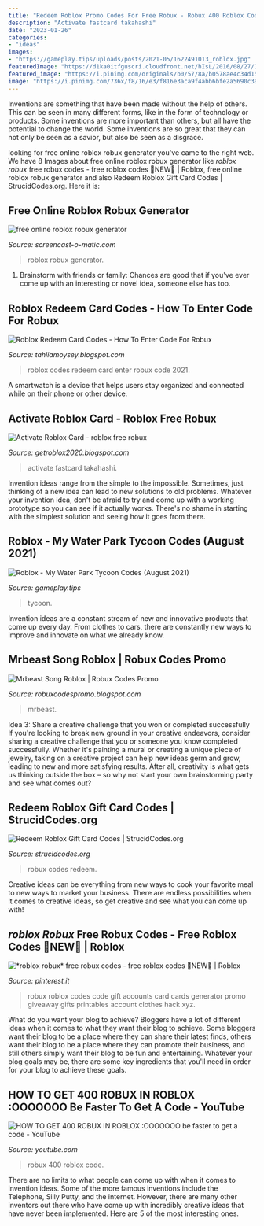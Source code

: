 ```yaml
---
title: "Redeem Roblox Promo Codes For Free Robux - Robux 400 Roblox Code"
description: "Activate fastcard takahashi"
date: "2023-01-26"
categories:
- "ideas"
images:
- "https://gameplay.tips/uploads/posts/2021-05/1622491013_roblox.jpg"
featuredImage: "https://d1ka0itfguscri.cloudfront.net/hIsL/2016/08/27/15/28/cDjtoujcDH/preview.jpg"
featured_image: "https://i.pinimg.com/originals/b0/57/8a/b0578ae4c34d15eb3f6dfa93a4ad7427.jpg"
image: "https://i.pinimg.com/736x/f8/16/e3/f816e3aca9f4abb6bfe2a5690c39b80f.jpg"
---
```



Inventions are something that have been made without the help of others. This can be seen in many different forms, like in the form of technology or products. Some inventions are more important than others, but all have the potential to change the world. Some inventions are so great that they can not only be seen as a savior, but also be seen as a disgrace.

	

		
looking for free online roblox robux generator you've came to the right web. We have 8 Images about free online roblox robux generator like *roblox robux* free robux codes - free roblox codes 🔹NEW🔹 | Roblox, free online roblox robux generator and also Redeem Roblox Gift Card Codes | StrucidCodes.org. Here it is:
		
    
## Free Online Roblox Robux Generator

<img loading=lazy src="https://d1ka0itfguscri.cloudfront.net/hIsL/2016/08/27/15/28/cDjtoujcDH/preview.jpg" onerror="this.onerror=null;this.src='https://tse1.mm.bing.net/th?id=OIP.PV2JUbdxvfdgfmYE3e4tnwHaEL&amp;pid=15.1';" alt="free online roblox robux generator">

_Source: screencast-o-matic.com_

>roblox robux generator. 

	

1. Brainstorm with friends or family: Chances are good that if you've ever come up with an interesting or novel idea, someone else has too.

    
## Roblox Redeem Card Codes - How To Enter Code For Robux

<img loading=lazy src="https://lh3.googleusercontent.com/proxy/TuKaKOHMxw6IQ_NkjCfnCtU9p7w4ujWa8_8-Vy-gRcPP3Sj8EZGjBaDcet4IPXbXm50SfnGBeYk4q-oU5bu5nyWEys5S9_3t4Z7DVAE=w1200-h630-p-k-no-nu" onerror="this.onerror=null;this.src='https://tse4.mm.bing.net/th?id=OIP.MjTa6GxP1RRacyw3R7AApgHaHy&amp;pid=15.1';" alt="Roblox Redeem Card Codes - How To Enter Code For Robux">

_Source: tahliamoysey.blogspot.com_

>roblox codes redeem card enter robux code 2021. 

	

A smartwatch is a device that helps users stay organized and connected while on their phone or other device.

    
## Activate Roblox Card - Roblox Free Robux

<img loading=lazy src="https://i.pinimg.com/originals/b0/57/8a/b0578ae4c34d15eb3f6dfa93a4ad7427.jpg" onerror="this.onerror=null;this.src='https://tse3.mm.bing.net/th?id=OIP.de0UWR1uJDOzxdsN4p8AuAHaHa&amp;pid=15.1';" alt="Activate Roblox Card - roblox free robux">

_Source: getroblox2020.blogspot.com_

>activate fastcard takahashi. 

	

Invention ideas range from the simple to the impossible. Sometimes, just thinking of a new idea can lead to new solutions to old problems. Whatever your invention idea, don't be afraid to try and come up with a working prototype so you can see if it actually works. There's no shame in starting with the simplest solution and seeing how it goes from there.

    
## Roblox - My Water Park Tycoon Codes (August 2021)

<img loading=lazy src="https://gameplay.tips/uploads/posts/2021-05/1622491013_roblox.jpg" onerror="this.onerror=null;this.src='https://tse3.mm.bing.net/th?id=OIP.D27RDqzMRx3RBNxfA8ueNQHaEc&amp;pid=15.1';" alt="Roblox - My Water Park Tycoon Codes (August 2021)">

_Source: gameplay.tips_

>tycoon. 

	

Invention ideas are a constant stream of new and innovative products that come up every day. From clothes to cars, there are constantly new ways to improve and innovate on what we already know. 

    
## Mrbeast Song Roblox | Robux Codes Promo

<img loading=lazy src="https://lh6.googleusercontent.com/proxy/-h5e7RXbZGrtUriTuj1UbVENPWfEpvh72CemHCD0uh1ZjzQjruKhgpNVpzy6nnYzmfm9u0xe1dBHo5fdtd0TpLzCmCyh_q_8=w1200-h630-pd" onerror="this.onerror=null;this.src='https://tse1.mm.bing.net/th?id=OIP.9MFEH1cXGxALvood7l_UZQHaD4&amp;pid=15.1';" alt="Mrbeast Song Roblox | Robux Codes Promo">

_Source: robuxcodespromo.blogspot.com_

>mrbeast. 

	

Idea 3: Share a creative challenge that you won or completed successfully
If you're looking to break new ground in your creative endeavors, consider sharing a creative challenge that you or someone you know completed successfully. Whether it's painting a mural or creating a unique piece of jewelry, taking on a creative project can help new ideas germ and grow, leading to new and more satisfying results. After all, creativity is what gets us thinking outside the box – so why not start your own brainstorming party and see what comes out?

    
## Redeem Roblox Gift Card Codes | StrucidCodes.org

<img loading=lazy src="https://webimg.secondhandapp.com/1.1/5e63e3fda0bfac55025bdbb7" onerror="this.onerror=null;this.src='https://tse1.mm.bing.net/th?id=OIP.5p4YddmFR5LcXXa9Pac0tAHaJ4&amp;pid=15.1';" alt="Redeem Roblox Gift Card Codes | StrucidCodes.org">

_Source: strucidcodes.org_

>robux codes redeem. 

	

Creative ideas can be everything from new ways to cook your favorite meal to new ways to market your business. There are endless possibilities when it comes to creative ideas, so get creative and see what you can come up with!

    
## *roblox Robux* Free Robux Codes - Free Roblox Codes 🔹NEW🔹 | Roblox

<img loading=lazy src="https://i.pinimg.com/736x/f8/16/e3/f816e3aca9f4abb6bfe2a5690c39b80f.jpg" onerror="this.onerror=null;this.src='https://tse3.mm.bing.net/th?id=OIP.eyFJKVPoOUhaeWWfiP0DwgHaEK&amp;pid=15.1';" alt="*roblox robux* free robux codes - free roblox codes 🔹NEW🔹 | Roblox">

_Source: pinterest.it_

>robux roblox codes code gift accounts card cards generator promo giveaway gifts printables account clothes hack xyz. 

	

What do you want your blog to achieve?
Bloggers have a lot of different ideas when it comes to what they want their blog to achieve. Some bloggers want their blog to be a place where they can share their latest finds, others want their blog to be a place where they can promote their business, and still others simply want their blog to be fun and entertaining. Whatever your blog goals may be, there are some key ingredients that you'll need in order for your blog to achieve these goals.

    
## HOW TO GET 400 ROBUX IN ROBLOX :OOOOOOO Be Faster To Get A Code - YouTube

<img loading=lazy src="https://i.ytimg.com/vi/4LaWiuZ8lnU/maxresdefault.jpg" onerror="this.onerror=null;this.src='https://tse4.mm.bing.net/th?id=OIP.3P5oE9iDYXPOSE9IcY7GRQHaEK&amp;pid=15.1';" alt="HOW TO GET 400 ROBUX IN ROBLOX :OOOOOOO be faster to get a code - YouTube">

_Source: youtube.com_

>robux 400 roblox code. 

	

There are no limits to what people can come up with when it comes to invention ideas. Some of the more famous inventions include the Telephone, Silly Putty, and the internet. However, there are many other inventors out there who have come up with incredibly creative ideas that have never been implemented. Here are 5 of the most interesting ones.

